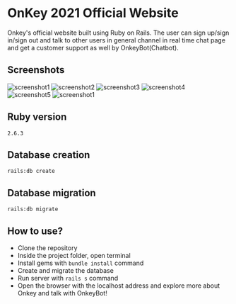 # OnKey 2021 Official Website

Onkey's official website built using Ruby on Rails. The user can sign up/sign in/sign out and talk to other users in general channel in real time chat page and get a customer support as well by OnkeyBot(Chatbot).

## Screenshots

![screenshot1](/app/assets/images/readme1)
![screenshot2](/app/assets/images/readme2)
![screenshot3](/app/assets/images/readme3)
![screenshot4](/app/assets/images/readme4)
![screenshot5](/app/assets/images/readme5)
![screenshot1](/app/assets/images/readme6)

## Ruby version
```
2.6.3
```

## Database creation
```
rails:db create
```

## Database migration
```
rails:db migrate
```

## How to use?
- Clone the repository
- Inside the project folder, open terminal
- Install gems with ```bundle install``` command
- Create and migrate the database
- Run server with ```rails s``` command
- Open the browser with the localhost address and explore more about Onkey and talk with OnkeyBot!
